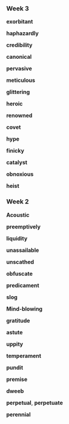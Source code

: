 ### Week 3 

**exorbitant**  

**haphazardly**

**credibility**

**canonical**

**pervasive**  

**meticulous**

**glittering**  

**heroic**  

**renowned**  

**covet**

**hype** 

**finicky**

**catalyst**  

**obnoxious**  

**heist** 

### Week 2 

**Acoustic**  

**preemptively**  

**liquidity**

**unassailable**  

**unscathed**

**obfuscate**

**predicament**

**slog**

**Mind-blowing**  

**gratitude**  

**astute**

**uppity**

**temperament**  

**pundit** 

**premise**  

**dweeb** 

**perpetual**, **perpetuate** 

**perennial**


